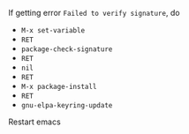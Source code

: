 If getting error `Failed to verify signature`, do 

- `M-x set-variable` 
- `RET`
- `package-check-signature`
- `RET`
- `nil`
- `RET`
- `M-x package-install`
- `RET`
- `gnu-elpa-keyring-update`

Restart emacs

